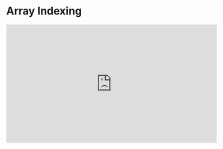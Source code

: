 # Array Indexing

<iframe width="560" height="315" src="https://www.youtube.com/embed/rKtLCXlWegU" title="YouTube video player" frameborder="0" allow="accelerometer; autoplay; clipboard-write; encrypted-media; gyroscope; picture-in-picture" allowfullscreen></iframe>